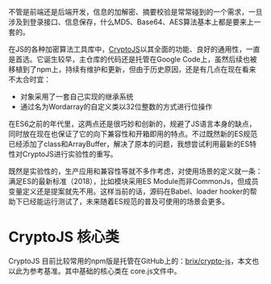 不管是前端还是后端开发，信息的加解密、摘要校验是常常碰到的一个需求，一旦涉及到登录接口、信息保存，什么MD5、Base64、AES算法基本上都是要来上一套的。

在JS的各种加密算法工具库中，[CryptoJS](https://code.google.com/archive/p/crypto-js/)以其全面的功能、良好的通用性，一直是首选。它诞生较早，主仓库的代码还是托管在Google Code上，虽然后续也被移植到了npm上，持续有维护和更新，但由于历史原因，还是有几点在现在看来不太合时宜：

- 对象采用了一套自己实现的继承系统
- 通过名为Wordarray的自定义类以32位整数的方式进行位操作

在ES6之前的年代里，这两点还是很巧妙和创新的，规避了JS语言本身的缺点，同时放在现在也保证了它的向下兼容性和开箱即用的特点。不过既然新的ES规范已经添加了class和ArrayBuffer，解决了原本的问题，我想尝试利用最新的ES特性对CryptoJS进行实验性的重写。

既然是实验性的，生产应用和兼容性等就不多作考虑，对使用场景的定义就一条：满足ES的最新标准（2018），比如模块采用ES Module而非CommonJs，但成员变量定义还是提案就先不用。这样当前的话，源码在Babel、loader hooker的帮助下已经能运行测试了，未来随着ES规范的普及可使用的场景会更多。

# CryptoJS 核心类

CryptoJS 目前比较常用的npm版是托管在GitHub上的：[brix/crypto-js](https://github.com/brix/crypto-js)，本文也以此为参考基准。其中基础的核心类在 core.js文件中。